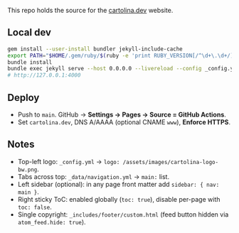 This repo holds the source for the [cartolina.dev](https://cartolina.dev/) website.

## Local dev
```bash
gem install --user-install bundler jekyll-include-cache
export PATH="$HOME/.gem/ruby/$(ruby -e 'print RUBY_VERSION[/^\d+\.\d+/]')/bin:$PATH"
bundle install
bundle exec jekyll serve --host 0.0.0.0 --livereload --config _config.yml,_config.dev.yml --force_polling --livereload
# http://127.0.0.1:4000
```

## Deploy
- Push to `main`. GitHub → **Settings → Pages → Source = GitHub Actions**.
- Set `cartolina.dev`, DNS A/AAAA (optional CNAME `www`), **Enforce HTTPS**.

## Notes
- Top-left logo: `_config.yml` → `logo: /assets/images/cartolina-logo-bw.png`.
- Tabs across top: `_data/navigation.yml` → `main:` list.
- Left sidebar (optional): in any page front matter add `sidebar: { nav: main }`.
- Right sticky ToC: enabled globally (`toc: true`), disable per-page with `toc: false`.
- Single copyright: `_includes/footer/custom.html` (feed button hidden via `atom_feed.hide: true`).
